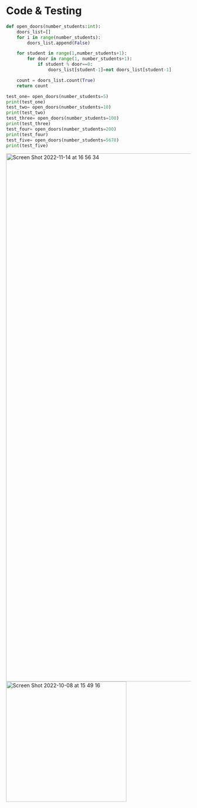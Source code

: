 # Code & Testing
```.py
def open_doors(number_students:int):
    doors_list=[]
    for i in range(number_students):
        doors_list.append(False)

    for student in range(1,number_students+1):
        for door in range(1, number_students+1):
            if student % door==0:
                doors_list[student-1]=not doors_list[student-1]

    count = doors_list.count(True)
    return count

test_one= open_doors(number_students=5)
print(test_one)
test_two= open_doors(number_students=10)
print(test_two)
test_three= open_doors(number_students=100)
print(test_three)
test_four= open_doors(number_students=200)
print(test_four)
test_five= open_doors(number_students=5678)
print(test_five)
```
<img width="1440" alt="Screen Shot 2022-11-14 at 16 56 34" src="https://user-images.githubusercontent.com/111941990/201606046-0ad9ca98-1505-4016-b27c-1177e0047a2e.png">


<img width="328" alt="Screen Shot 2022-10-08 at 15 49 16" src="https://user-images.githubusercontent.com/111941990/194694129-96be5625-31bf-42a6-8102-eb92937fd182.png">
